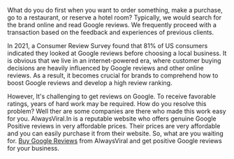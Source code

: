 What do you do first when you want to order something, make a purchase, go to a restaurant, or reserve a hotel room? Typically, we would search for the brand online and read Google reviews. We frequently proceed with a transaction based on the feedback and experiences of previous clients.

In 2021, a Consumer Review Survey found that 81% of US consumers indicated they looked at Google reviews before choosing a local business. It is obvious that we live in an internet-powered era, where customer buying decisions are heavily influenced by Google reviews and other online reviews. As a result, it becomes crucial for brands to comprehend how to boost Google reviews and develop a high review ranking. 

However, It's challenging to get reviews on Google. To receive favorable ratings, years of hard work may be required. How do you resolve this problem? Well ther are some companies are there who made this work easy for you. AlwaysViral.In is a reputable website who offers genuine Google Positive reviews in very affordable prices. Their prices are very affordable and you can easily purchase it from their website. So, what are you waiting for. <a href="https://alwaysviral.in/buy-google-reviews/">Buy Google Reviews</a> from AlwaysViral and get positive Google reviews for your business. 
